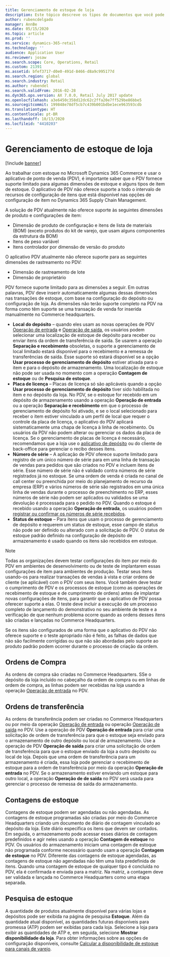 ```yaml
---
title: Gerenciamento de estoque de loja
description: Este tópico descreve os tipos de documentos que você pode usar para gerenciar estoque.
author: rubencdelgado
manager: AnnBe
ms.date: 05/15/2020
ms.topic: article
ms.prod: ''
ms.service: dynamics-365-retail
ms.technology: ''
audience: Application User
ms.reviewer: josaw
ms.search.scope: Core, Operations, Retail
ms.custom: 21391
ms.assetid: bfef3717-d0e0-491d-8466-d8a9c995177d
ms.search.region: global
ms.search.industry: Retail
ms.author: rubendel
ms.search.validFrom: 2016-02-28
ms.dyn365.ops.version: AX 7.0.0, Retail July 2017 update
ms.openlocfilehash: a3e6450c358d12dc62c2ffa20e7ff529be86bbe5
ms.sourcegitcommit: 199848e78df5cb7c439b001bdbe1ece963593cdb
ms.translationtype: HT
ms.contentlocale: pt-BR
ms.lasthandoff: 10/13/2020
ms.locfileid: "4410203"
---
```

# <a name="store-inventory-management"></a>Gerenciamento de estoque de loja

[!include [banner](includes/banner.md)]

Ao trabalhar com estoque no Microsoft Dynamics 365 Commerce e usar o aplicativo de ponto de venda (PDV), é importante saber que o PDV fornece suporte limitado para algumas dimensões de estoque e alguns tipos de item de estoque. O aplicativo de PDV não oferece suporte a todo o intervalo de recursos de configuração de itens que está disponível nas opções de configuração de item no Dynamics 365 Supply Chain Management.

A solução de PDV atualmente não oferece suporte às seguintes dimensões de produto e configurações de item:

- Dimensão de produto de configuração e itens de lista de materiais (BOM) (exceto produtos do kit de varejo, que usam alguns componentes da estrutura da BOM)
- Itens de peso variável
- Itens controlador por dimensão de versão do produto

O aplicativo PDV atualmente não oferece suporte para as seguintes dimensões de rastreamento no PDV:

- Dimensão de rastreamento de lote
- Dimensão de proprietário

PDV fornece suporte limitado para as dimensões a seguir. Em outras palavras, PDV deve inserir automaticamente algumas dessas dimensões nas transações de estoque, com base na configuração do depósito ou configuração de loja. As dimensões não terão suporte completo na PDV na forma como têm suporte se uma transação de venda for inserida manualmente no Commerce headquarters. 

- **Local do depósito** – quando eles usam as novas operações de PDV [Operação de entrada](https://docs.microsoft.com/dynamics365/commerce/pos-inbound-inventory-operation) e [Operação de saída](https://docs.microsoft.com/dynamics365/commerce/pos-outbound-inventory-operation), os usuários podem selecionar uma localização de estoque de depósito para receber ou enviar itens da ordem de transferência de saída. Se usarem a operação **Separação e recebimento** obsoletas, o suporte a gerenciamento de local limitado estará disponível para o recebimento e a remessa de transferências de saída. Esse suporte só estará disponível se a opção **Usar processo de gerenciamento de depósito** estiver ativada para o item e para o depósito de armazenamento. Uma localização de estoque não pode ser usada no momento com a operação **Contagem de estoque** ou de **Pesquisa de estoque**.
- **Placa de licença** – Placas de licença só são aplicáveis quando a opção **Usar processo de gerenciamento de depósito** tiver sido habilitada no item e no depósito da loja. No PDV, se o estoque for recebido em um depósito de armazenamento usando a operação **Operação de entrada** ou a operação **Separação e recebimento** em que o processo de gerenciamento de depósito foi ativado, e se o local selecionado para receber o item estiver vinculado a um perfil de local que requer o controle da placa de licença, o aplicativo do PDV aplicará sistematicamente uma chapa de licença à linha de recebimento. Os usuários da PDV não podem alterar ou gerenciar os dados da placa de licença. Se o gerenciamento de placas de licença é necessário, recomendamos que a loja use o [aplicativo de depósito](https://docs.microsoft.com/dynamics365/supply-chain/warehousing/install-configure-warehousing-app) ou do cliente de back-office para gerenciar o recibo desses itens.
- **Número de série** – A aplicação de PDV oferece suporte limitado para registro de um único número de série para em uma linha de transação de vendas para pedidos que são criados no PDV e incluem itens de série. Esse número de série não é validado contra números de série registrados já no estoque. Se uma ordem de venda é criada no canal de call center ou preenchida por meio do planejamento de recurso da empresa (ERP) e vários números de série são registrados em uma única linha de vendas durante o processo de preenchimento no ERP, esses números de série não podem ser aplicados ou validados se uma devolução é processada para o pedido no PDV. Quando o estoque é recebido usando a operação **Operação de entrada**, os usuários podem [registrar ou confirmar os números de série recebidos](https://docs.microsoft.com/dynamics365/commerce/pos-serialized-items).
- **Status de estoque** – Para itens que usam o processo de gerenciamento de depósito e requerem um status de estoque, esse campo de status não pode ser definido ou alterado com a solicitação de PDV. O status de estoque padrão definido na configuração de depósito de armazenamento é usado quando os itens são recebidos em estoque.

> [!NOTE]
> Todas as organizações devem testar configurações do item por meio do PDV em ambientes de desenvolvimento ou de teste de implantarem essas configurações de item para ambientes de produção. Testar seus itens usando-os para realizar transações de vendas à vista e criar ordens de cliente (se aplicável) com o PDV com seus itens. Você também deve testar o cumprimento de PDV e os processos de estoque (como as operações de recebimento de estoque e de cumprimento de ordens) antes de implantar novas configurações de itens, para garantir que o aplicativo de PDV possa oferecer suporte a elas. O teste deve incluir a execução de um processo completo de lançamento do demonstrativo no seu ambiente de teste e a verificação de que nenhum problema ocorre quando as ordens desses itens são criadas e lançadas no Commerce Headquarters.
>
> Se os itens são configurados de uma forma que o aplicativo do PDV não oferece suporte e o teste apropriado não é feito, as falhas de dados que não são facilmente corrigidas ou que não são abordadas pelo suporte ao produto padrão podem ocorrer durante o processo de criação da ordem.

## <a name="purchase-orders"></a>Ordens de Compra

As ordens de compra são criadas no Commerce Headquarters. SSe o depósito da loja incluído no cabeçalho da ordem de compra ou em linhas de ordem de compra, as linhas podem ser recebidas na loja usando a operação [Operação de entrada](https://docs.microsoft.com/dynamics365/commerce/pos-inbound-inventory-operation) no PDV. 

## <a name="transfer-orders"></a>Ordens de transferência

As ordens de transferência podem ser criadas no Commerce Headquarters ou por meio da operação [Operação de entrada](https://docs.microsoft.com/dynamics365/commerce/pos-inbound-inventory-operation) ou operação [Operação de saída](https://docs.microsoft.com/dynamics365/commerce/pos-outbound-inventory-operation) no PDV. Use a operação de PDV **Operação de entrada** para criar uma solicitação de ordem de transferência para que o estoque seja enviado para o armazenamento de outro depósito ou local de armazenamento. Use a operação de PDV **Operação de saída** para criar uma solicitação de ordem de transferência para que o estoque enviado da loja a outro depósito ou local de loja. Depois que uma ordem de transferência para um armazenamento é criada, essa loja pode gerenciar o recebimento de estoque para a ordem de transferência por meio da operação **Operação de entrada** no PDV. Se o armazenamento estiver enviando um estoque para outro local, a operação **Operação de de saída** no PDV será usada para gerenciar o processo de remessa de saída do armazenamento.

## <a name="stock-counts"></a>Contagens de estoque

Contagens de estoque podem ser agendadas ou não agendadas. As contagens de estoque programadas são criadas por meio do Commerce Headquarters criando um documento de diário de contagem vinculado ao depósito da loja. Este diário especifica os itens que devem ser contados. Em seguida, o armazenamento pode acessar esses diários de contagem predefinidos e agir neles usando a operação **Contagem de estoque** no PDV. Os usuários do armazenamento iniciam uma contagem de estoque não programada conforme necessário quando usam a operação **Contagem de estoque** no PDV. Diferente das contagens de estoque agendadas, as contagens de estoque não agendadas não têm uma lista predefinida de itens. Quando uma contagem de estoque de qualquer tipo é concluída no PDV, ela é confirmada e enviada para a matriz. Na matriz, a contagem deve ser validada e lançada no Commerce Headquarters como uma etapa separada.

## <a name="inventory-lookup"></a>Pesquisa de estoque

A quantidade de produtos atualmente disponível para várias lojas e depósitos pode ser exibida na página de pesquisa **Estoque**. Além da quantidade atual disponível, as quantidades futuras disponíveis para promessa (ATP) podem ser exibidas para cada loja. Selecione a loja para exibir as quantidades de ATP e, em seguida, selecione **Mostrar disponibilidade da loja**. Para obter informações sobre as opções de configuração disponíveis, consulte [Calcular a disponibilidade de estoque para canais de varejo](https://docs.microsoft.com/dynamics365/commerce/calculated-inventory-retail-channels).
